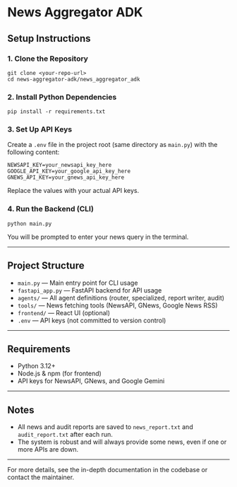 # News Aggregator ADK

## Setup Instructions

### 1. Clone the Repository
```
git clone <your-repo-url>
cd news-aggregator-adk/news_aggregator_adk
```

### 2. Install Python Dependencies
```
pip install -r requirements.txt
```

### 3. Set Up API Keys
Create a `.env` file in the project root (same directory as `main.py`) with the following content:
```
NEWSAPI_KEY=your_newsapi_key_here
GOOGLE_API_KEY=your_google_api_key_here
GNEWS_API_KEY=your_gnews_api_key_here
```
Replace the values with your actual API keys.

### 4. Run the Backend (CLI)
```
python main.py
```
You will be prompted to enter your news query in the terminal.

---

## Project Structure
- `main.py` — Main entry point for CLI usage
- `fastapi_app.py` — FastAPI backend for API usage
- `agents/` — All agent definitions (router, specialized, report writer, audit)
- `tools/` — News fetching tools (NewsAPI, GNews, Google News RSS)
- `frontend/` — React UI (optional)
- `.env` — API keys (not committed to version control)

---

## Requirements
- Python 3.12+
- Node.js & npm (for frontend)
- API keys for NewsAPI, GNews, and Google Gemini

---

## Notes
- All news and audit reports are saved to `news_report.txt` and `audit_report.txt` after each run.
- The system is robust and will always provide some news, even if one or more APIs are down.

---

For more details, see the in-depth documentation in the codebase or contact the maintainer. 